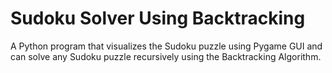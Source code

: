 # Sudoku Solver Using Backtracking
A Python program that visualizes the Sudoku puzzle using Pygame GUI and can solve any Sudoku puzzle recursively using the Backtracking Algorithm.

